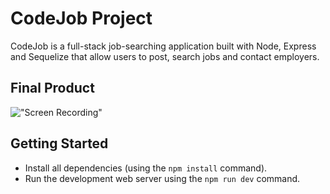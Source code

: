 # CodeJob Project

CodeJob is a full-stack job-searching application built with Node, Express and Sequelize that allow users to post, search jobs and contact employers.

## Final Product

!["Screen Recording"](https://github.com/woodpeckershop/codejob/blob/master/docs/CodeJob.gif?raw=true)

## Getting Started

- Install all dependencies (using the `npm install` command).
- Run the development web server using the `npm run dev` command.


